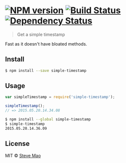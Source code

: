 #  [![NPM version][npm-image]][npm-url] [![Build Status][travis-image]][travis-url] [![Dependency Status][daviddm-image]][daviddm-url]

> Get a simple timestamp

Fast as it doesn't have bloated methods.


## Install

```sh
$ npm install --save simple-timestamp
```


## Usage

```js
var simpleTimestamp = require('simple-timestamp');

simpleTimestamp();
// => 2015.05.20.14.34.08
```

```sh
$ npm install --global simple-timestamp
$ simple-timestamp
2015.05.20.14.36.09
```


## License

MIT © [Steve Mao](https://github.com/stevemao)


[npm-image]: https://badge.fury.io/js/simple-timestamp.svg
[npm-url]: https://npmjs.org/package/simple-timestamp
[travis-image]: https://travis-ci.org/stevemao/simple-timestamp.svg?branch=master
[travis-url]: https://travis-ci.org/stevemao/simple-timestamp
[daviddm-image]: https://david-dm.org/stevemao/simple-timestamp.svg?theme=shields.io
[daviddm-url]: https://david-dm.org/stevemao/simple-timestamp
[coveralls-image]: https://coveralls.io/repos/stevemao/simple-timestamp/badge.svg
[coveralls-url]: https://coveralls.io/r/stevemao/simple-timestamp
